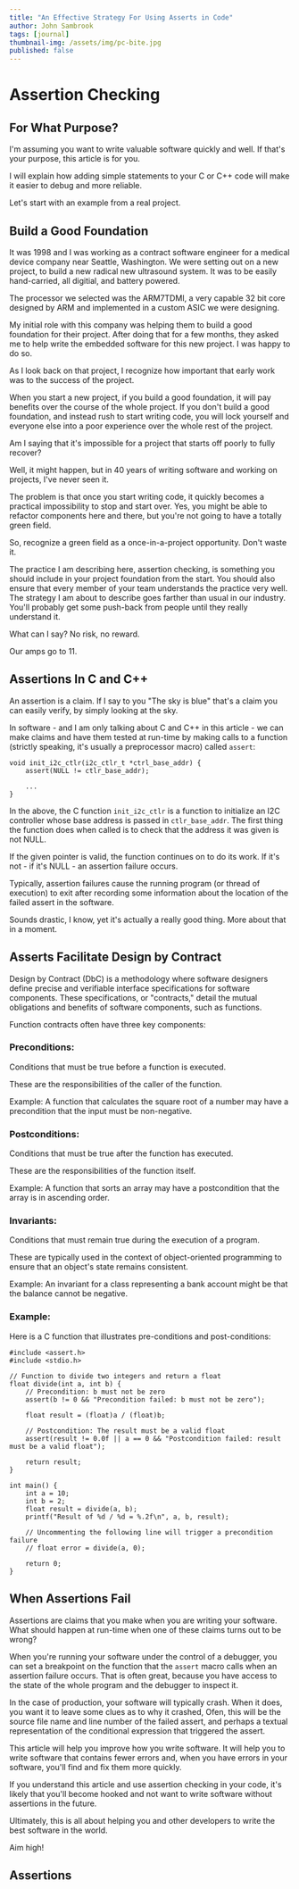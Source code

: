 ```yaml
---
title: "An Effective Strategy For Using Asserts in Code"
author: John Sambrook
tags: [journal]
thumbnail-img: /assets/img/pc-bite.jpg
published: false
---
```


# Assertion Checking

## For What Purpose?

I'm assuming you want to write valuable software quickly and well. If
that's your purpose, this article is for you.

I will explain how adding simple statements to your C or C++ code will
make it easier to debug and more reliable.

Let's start with an example from a real project.

## Build a Good Foundation

It was 1998 and I was working as a contract software engineer for a
medical device company near Seattle, Washington. We were setting out
on a new project, to build a new radical new ultrasound system. It was
to be easily hand-carried, all digitial, and battery powered.

The processor we selected was the ARM7TDMI, a very capable 32 bit core
designed by ARM and implemented in a custom ASIC we were designing.

My initial role with this company was helping them to build a good
foundation for their project. After doing that for a few months, they
asked me to help write the embedded software for this new project. I
was happy to do so.

As I look back on that project, I recognize how important that early
work was to the success of the project.

When you start a new project, if you build a good foundation, it will
pay benefits over the course of the whole project. If you don't build
a good foundation, and instead rush to start writing code, you will
lock yourself and everyone else into a poor experience over the whole
rest of the project.

Am I saying that it's impossible for a project that starts off poorly
to fully recover?

Well, it might happen, but in 40 years of writing software and working
on projects, I've never seen it.

The problem is that once you start writing code, it quickly becomes a
practical impossibility to stop and start over. Yes, you might be able
to refactor components here and there, but you're not going to have a
totally green field.

So, recognize a green field as a once-in-a-project opportunity. Don't
waste it.

The practice I am describing here, assertion checking, is something
you should include in your project foundation from the start. You
should also ensure that every member of your team understands the
practice very well. The strategy I am about to describe goes farther
than usual in our industry. You'll probably get some push-back from
people until they really understand it.

What can I say? No risk, no reward.

Our amps go to 11.

## Assertions In C and C++

An assertion is a claim. If I say to you "The sky is blue" that's a
claim you can easily verify, by simply looking at the sky.

In software - and I am only talking about C and C++ in this article -
we can make claims and have them tested at run-time by making calls to
a function (strictly speaking, it's usually a preprocessor macro)
called `assert`:

```
void init_i2c_ctlr(i2c_ctlr_t *ctrl_base_addr) {
    assert(NULL != ctlr_base_addr);

    ...
}
```

In the above, the C function `init_i2c_ctlr` is a function to
initialize an I2C controller whose base address is passed in
`ctlr_base_addr`. The first thing the function does when called is to
check that the address it was given is not NULL.

If the given pointer is valid, the function continues on to do its
work. If it's not - if it's NULL - an assertion failure occurs.

Typically, assertion failures cause the running program (or thread
of execution) to exit after recording some information about the
location of the failed assert in the software.

Sounds drastic, I know, yet it's actually a really good thing. More
about that in a moment.

## Asserts Facilitate Design by Contract

Design by Contract (DbC) is a methodology where software designers
define precise and verifiable interface specifications for software
components. These specifications, or "contracts," detail the mutual
obligations and benefits of software components, such as functions.

Function contracts often have three key components:

### Preconditions:

Conditions that must be true before a function is executed.

These are the responsibilities of the caller of the function.

Example: A function that calculates the square root of a number may
have a precondition that the input must be non-negative.

### Postconditions:

Conditions that must be true after the function has executed.

These are the responsibilities of the function itself.

Example: A function that sorts an array may have a postcondition that
the array is in ascending order.

### Invariants:

Conditions that must remain true during the execution of a program.

These are typically used in the context of object-oriented programming
to ensure that an object's state remains consistent.

Example: An invariant for a class representing a bank account might be
that the balance cannot be negative.

### Example:

Here is a C function that illustrates pre-conditions and
post-conditions:

```
#include <assert.h>
#include <stdio.h>

// Function to divide two integers and return a float
float divide(int a, int b) {
    // Precondition: b must not be zero
    assert(b != 0 && "Precondition failed: b must not be zero");

    float result = (float)a / (float)b;

    // Postcondition: The result must be a valid float
    assert(result != 0.0f || a == 0 && "Postcondition failed: result must be a valid float");

    return result;
}

int main() {
    int a = 10;
    int b = 2;
    float result = divide(a, b);
    printf("Result of %d / %d = %.2f\n", a, b, result);

    // Uncommenting the following line will trigger a precondition failure
    // float error = divide(a, 0);

    return 0;
}
```

## When Assertions Fail

Assertions are claims that you make when you are writing your
software. What should happen at run-time when one of these claims
turns out to be wrong?

When you're running your software under the control of a debugger, you
can set a breakpoint on the function that the `assert` macro calls
when an assertion failure occurs. That is often great, because you
have access to the state of the whole program and the debugger to
inspect it.

In the case of production, your software will typically crash. When it
does, you want it to leave some clues as to why it crashed, Ofen, this
will be the source file name and line number of the failed assert, and
perhaps a textual representation of the conditional expression that
triggered the assert.



















This article will help you improve how you write software. It will
help you to write software that contains fewer errors and, when you
have errors in your software, you'll find and fix them more quickly.

If you understand this article and use assertion checking in your
code, it's likely that you'll become hooked and not want to write
software without assertions in the future.

Ultimately, this is all about helping you and other developers to
write the best software in the world.

Aim high!

## Assertions


<!--
In 1997 my client was Advanced Technology Labs in Bothell, WA. I was
asked to help with some work with ClearCase, a version control system
that was popular at the time. After working with them for a couple of
months they asked me to remain and help with the development of the
firmware for a new ultrasound system. Together we made it a win-win
deal and they continue as my client for many years.

One of the things I did along with the firmware lead (Bob Alexander)
was to develop a strategy or policy for using assertion checking on
the project. We were fortunate that the project was a green field (no
existing code) project, so we could work out whatever policies we
thought would be best.

We started with a decision to build the software in C++. The state of
C++ at that time was mostly that you could use it as a "better C." We
did that and a little more, in that we did do an object-oriented
software design while trying to avoid being on the bleeding edge of
C++ development.

We were using the MetaWare C++ compiler for the ARM7TDMI core we were
using. At that time you had to roll your own board support package.
That was my job, along with writing parts of the language runtime that
weren't supported in the MetaWare compiler at the time. The MetaWare
compiler was a good compiler, and their support was good too. It's
just that it was "early days" for C++ on embedded platforms.

In this article, I want to focus on the strategy I developed for using
assertion checking in our code. At the time, it seemed like a
controversial approach. Over time, it's proven to be a very good
approach.

# Assertion Checking Basics

Assertions ("asserts") are executable statements that can be inserted
in software. An assert is typically a macro that takes a conditional
expression. It's often the case that an assert statement will take
some additional arguments that provide information for use when the
assert fails. In desktop software, the assert statement takes only a
conditional expression. In the strategy I describe here, the assert
statement took a second argument, an unsigned 32 bit integer. More
about that later.

When an assert statement executes it evaluates the conditional
expression passed to it. If the expression evaluates to true
(non-zero, in C) the assert simply returns. If the expression
evaluates to false, then an "assertion failure" has occurred and the
assert routine handles the failed assert.

If assert statements are being used correctly on a project, an
assertion failure ("an assert") means that something is drastically
wrong. The executing program cannot diagnose exactly what has gone
wrong. In some sense, all it really knows is that the expression that
was supposed to evaluate to true actually evaluated to false.

# When to Use Asserts

Let's discuss how to use asserts in your software.

You use an assert statement when you are coding and you reach a point
where something must be true, or, if it's not, there is somethign
wrong with the logic of your program or the hardware on wich your
program is running.

For example, let's assume a simple routine written in C that is going
to fetch a value from a particular location in memory. Maybe it's the
address of a control register for a given bus controller, or something
like that.

You might have a routine like this:

```

//
// Initialize the system I2C controller. The controller's base address
// is given by base_addr. Return the status of the initialization operation.
//
status_code_t I2C_Initialize(uint32_t *base_addr) {
    assert(NULL != base_addr);

    ...

    return STATUS_SUCCESS;
}
```

In this example, the routine I2C_Initialize() is expecting to be
passed a pointer to the base of the controller's control
registers. That pointer has to be a valid one that can be
dereferenced. While the routine cannot completely validate the pointer
it is given, it can at least check to see to that is not obviously
invalid. In C, on most platforms, dereferencing a NULL pointer will
cause a bus error or other error condition. In embedded code, you
might have a need to write to location zero in memory, but even that
is pretty unlikely.

What is much more likely is that I2C_Initialize() will be called with
`base_addr` being NULL. Could be a simple coding error, or maybe some
kind of memory corruption has occurred and the caller's idea of where
the I2C controller is located in memory has been corrupted.

If I2C_Initialize() is called with a NULL pointer, the assert
statement will catch it and begin executing the code for dealing with
an assertion failure.

This is what we want. In a sense, the function I2C_Initialize() comes
with a usage contract. "If you do this, I'll do that."

In this case, if we pass the function a valid pointer, it will go on
to properly initialize the I2C controller. But if we pass it a NULL
pointer, it will assert. Perfect.

So, to summarize, you use assert statements when you want to test
something about the state the executing program at a particular place
in the code and that state is not something you would otherwise expect
during the normal operation of the program.

# When Not to Use Asserts

There are times when you might think you should use an assert, but in
fact, you should not.

For example, if the software is trying to open a file and cannot do so
for some reason, that's typically not a situation where you would code
an assert. Programs should not crash, for example, just because the
user mistypes a file name or tries to select an option that is not
available.

In these cases, you would use what most software engineers would call
normal error handling.

Another case would be errors that don't happen often, but could happen
rarely. For example, let's say you have an A-to-D converter on a SPI
bus in your device. You don't expect SPI bus errors in normal use, but
they could happen, and if they did, you might just retry the operation
if you can prove that doing so will be safe from other, unintended
side-effects.

-->
